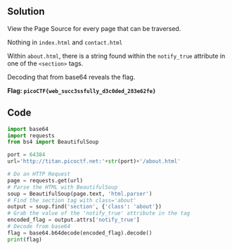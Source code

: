 ## Solution

View the Page Source for every page that can be traversed.

Nothing in `index.html` and `contact.html`

Within `about.html`, there is a string found within the `notify_true` attribute in one of the `<section>` tags.

Decoding that from base64 reveals the flag.

**Flag: `picoCTF{web_succ3ssfully_d3c0ded_283e62fe}`**

## Code

```python
import base64
import requests
from bs4 import BeautifulSoup

port = 64384
url='http://titan.picoctf.net:'+str(port)+'/about.html'

# Do an HTTP Request
page = requests.get(url)
# Parse the HTML with BeautifulSoup
soup = BeautifulSoup(page.text, 'html.parser')
# Find the section tag with class='about'
output = soup.find('section', {'class': 'about'})
# Grab the value of the 'notify_true' attribute in the tag
encoded_flag = output.attrs['notify_true']
# Decode from base64
flag = base64.b64decode(encoded_flag).decode()
print(flag)
```
